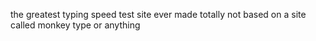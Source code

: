 the greatest typing speed test site ever made totally not based on a site called monkey type or anything
